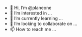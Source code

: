 - 👋 Hi, I’m @planeone
- 👀 I’m interested in ...
- 🌱 I’m currently learning ...
- 💞️ I’m looking to collaborate on ...
- 📫 How to reach me ...

<!---
planeone/planeone is a ✨ special ✨ repository because its `README.md` (this file) appears on your GitHub profile.
You can click the Preview link to take a look at your changes.
--->

